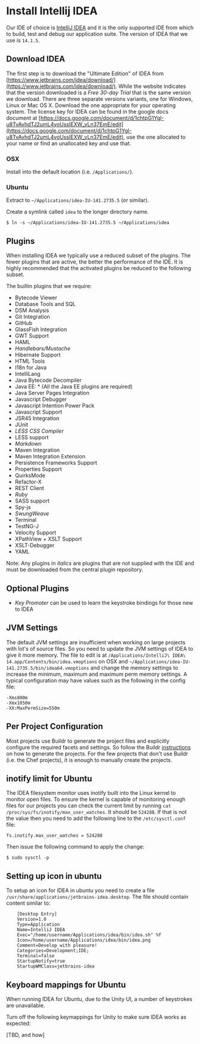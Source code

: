 # Install Intellij IDEA

Our IDE of choice is [IntelliJ IDEA](https://www.jetbrains.com/idea/) and it is the only supported IDE from
which to build, test and debug our application suite. The version of IDEA that we use is `14.1.5`.

## Download IDEA

The first step is to download the "Ultimate Edition" of IDEA from [https://www.jetbrains.com/idea/download/](https://www.jetbrains.com/idea/download/).
While the website indicates that the version downloaded is a _Free 30-day Trial_ that is the same version we download.
There are three separate versions variants, one for Windows, Linux or Mac OS X. Download the one appropriate for your
operating system. The license key for IDEA can be found in the google docs document at [https://docs.google.com/document/d/1chtpG1YgI-u8TvAvhdTJ2umL4yoUssIEXW_vLn37EmE/edit](https://docs.google.com/document/d/1chtpG1YgI-u8TvAvhdTJ2umL4yoUssIEXW_vLn37EmE/edit), use the one allocated to
your name or find an unallocated key and use that.

### OSX

Install into the default location (i.e. `/Applications/`).

### Ubuntu

Extract to `~/Applications/idea-IU-141.2735.5` (or similar).

Create a symlink called `idea` to the longer directory name.

    $ ln -s ~/Applications/idea-IU-141.2735.5 ~/Applications/idea

## Plugins

When installing IDEA we typically use a reduced subset of the plugins. The fewer plugins that are active, the better
the performance of the IDE. It is highly recommended that the activated plugins be reduced to the following subset.

The builtin plugins that we require:

* Bytecode Viewer
* Database Tools and SQL
* DSM Analysis
* Git Integration
* GitHub
* GlassFish Integration
* GWT Support
* HAML
* _Handlebars/Mustache_
* Hibernate Support
* HTML Tools
* I18n for Java
* IntelliLang
* Java Bytecode Decompiler
* Java EE: * (All the Java EE plugins are required)
* Java Server Pages Integration
* Javascript Debugger
* Javascript Intention Power Pack
* Javascript Support
* JSR45 Integration
* JUnit
* _LESS CSS Compiler_
* LESS support
* _Markdown_
* Maven Integration
* Maven Integration Extension
* Persistence Frameworks Support
* Properties Support
* QuirksMode
* Refactor-X
* REST Client
* _Ruby_
* SASS support
* Spy-js
* _SwungWeave_
* Terminal
* TestNG-J
* Velocity Support
* XPathView + XSLT Support
* XSLT-Debugger
* YAML

Note: Any plugins in _italics_ are plugins that are not supplied with the IDE and must be downloaded from the central
plugin repository.

## Optional Plugins

* _Key Promoter_  can be used to learn the keystroke bindings for those new to IDEA

## JVM Settings

The default JVM settings are insufficient when working on large projects with lot's of source files. So you need to
update the JVM settings of IDEA to give it more memory. The file to edit is at `/Applications/IntelliJ\ IDEA\ 14.app/Contents/bin/idea.vmoptions`
on OSX and `~/Applications/idea-IU-141.2735.5/bin/idea64.vmoptions` and change the memory settings to increase the minimum,
maximum and maximum perm memory settings. A typical configuration may have values such as the following in the
config file:

    -Xms800m
    -Xmx1850m
    -XX:MaxPermSize=550m

## Per Project Configuration

Most projects use Buildr to generate the project files and explicitly configure the required facets and settings. So
follow the Buildr [instructions](BuildrHowto.md#IDE) on how to generate the projects. For the few projects that don't
use Buildr (i.e. the Chef projects), it is enough to manually create the projects.

## inotify limit for Ubuntu

The IDEA filesystem monitor uses inotify built into the Linux kernel to monitor open files. To ensure the kernel is
capable of monitoring enough files for our projects you can check the current limit by running `cat /proc/sys/fs/inotify/max_user_watches`.
It should be `524288`. If that is not the value then you need to add the following line to the `/etc/sysctl.conf` file:

    fs.inotify.max_user_watches = 524288

Then issue the following command to apply the change:

    $ sudo sysctl -p

## Setting up icon in ubuntu

To setup an icon for IDEA in ubuntu you need to create a file `/usr/share/applications/jetbrains-idea.desktop`.
The file should contain content similar to:

        [Desktop Entry]
        Version=1.0
        Type=Application
        Name=IntelliJ IDEA
        Exec="/home/username/Applications/idea/bin/idea.sh" %f
        Icon=/home/username/Applications/idea/bin/idea.png
        Comment=Develop with pleasure!
        Categories=Development;IDE;
        Terminal=false
        StartupNotify=true
        StartupWMClass=jetbrains-idea

## Keyboard mappings for Ubuntu

When running IDEA for Ubuntu, due to the Unity UI, a number of keystrokes are unavailable.

Turn off the following keymappings for Unity to make sure IDEA works as expected:

[TBD, and how]
